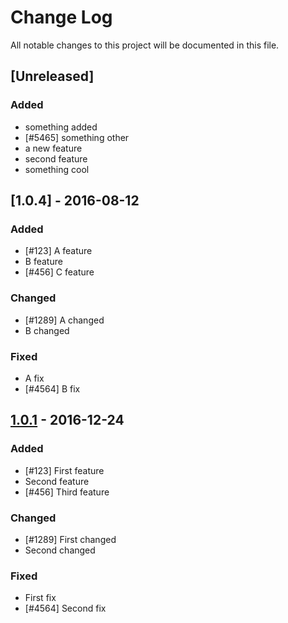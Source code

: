 # Change Log
All notable changes to this project will be documented in this file.

## [Unreleased]
### Added
- something added
- [#5465] something other
- a new feature
- second feature
- something cool

## [1.0.4] - 2016-08-12
### Added
- [#123] A feature
- B feature
- [#456] C feature 

### Changed
- [#1289] A changed 
- B changed
 
### Fixed
- A fix
- [#4564] B fix

## [1.0.1] - 2016-12-24
### Added
- [#123] First feature
- Second feature
- [#456] Third feature 

### Changed
- [#1289] First changed 
- Second changed
 
### Fixed
- First fix
- [#4564] Second fix

[1.0.1]: https://www.google.com
